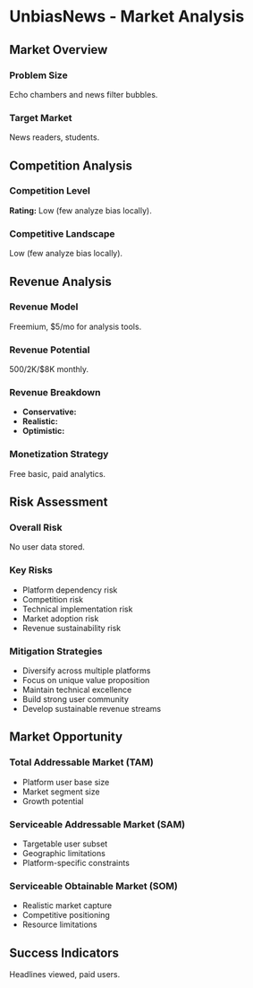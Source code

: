 # UnbiasNews - Market Analysis

## Market Overview

### Problem Size
Echo chambers and news filter bubbles.

### Target Market
News readers, students.

## Competition Analysis

### Competition Level
**Rating:** Low (few analyze bias locally).

### Competitive Landscape
Low (few analyze bias locally).

## Revenue Analysis

### Revenue Model
Freemium, $5/mo for analysis tools.

### Revenue Potential
$500/$2K/$8K monthly.

### Revenue Breakdown
- **Conservative:** 
- **Realistic:** 
- **Optimistic:** 

### Monetization Strategy
Free basic, paid analytics.

## Risk Assessment

### Overall Risk
No user data stored.

### Key Risks
- Platform dependency risk
- Competition risk
- Technical implementation risk
- Market adoption risk
- Revenue sustainability risk

### Mitigation Strategies
- Diversify across multiple platforms
- Focus on unique value proposition
- Maintain technical excellence
- Build strong user community
- Develop sustainable revenue streams

## Market Opportunity

### Total Addressable Market (TAM)
- Platform user base size
- Market segment size
- Growth potential

### Serviceable Addressable Market (SAM)
- Targetable user subset
- Geographic limitations
- Platform-specific constraints

### Serviceable Obtainable Market (SOM)
- Realistic market capture
- Competitive positioning
- Resource limitations

## Success Indicators
Headlines viewed, paid users.

